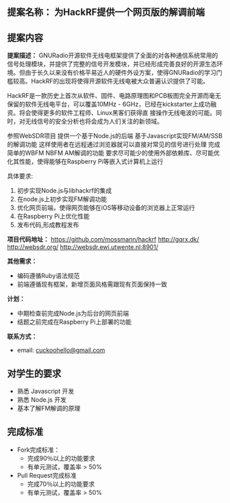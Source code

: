
## 提案名称： 为HackRF提供一个网页版的解调前端

## 提案内容

**提案描述：**
GNURadio开源软件无线电框架提供了全面的对各种通信系统常用的信号处理模块，并提供了完整的信号开发模块，并已经形成完善良好的开源生态环境。但由于长久以来没有价格平易近人的硬件外设方案，使得GNURadio的学习门槛较高。HackRF的出现将使得开源软件无线电被大众普遍认识提供了可能。

HackRF是一款历史上首次从软件、固件、电路原理图和PCB板图完全开源而毫无保留的软件无线电平台，可以覆盖10MHz - 6GHz，已经在kickstarter上成功融资。将会使得更多的软件工程师、Linux黑客们获得直
接操作无线电波的可能。同时，对无线信号的安全分析也将会成为人们关注的新领域。

参照WebSDR项目
提供一个基于Node.js的后端
基于Javascript实现FM/AM/SSB的解调功能
这样使用者在远程通过浏览器就可以直接对常见的信号进行处理
完成简单的WBFM NBFM AM解调的功能
要求尽可能少的使用外部依赖库、尽可能优化其性能，使得能够在Raspberry Pi等嵌入式计算机上运行

具体要求:

1. 初步实现Node.js与libhackrf的集成
2. 在node.js上初步实现FM解调功能
3. 优化网页前端，使得网页能够在iOS等移动设备的浏览器上正常运行
4. 在Raspberry Pi上优化性能
5. 发布代码,形成教程发布

**项目代码地址：**
<https://github.com/mossmann/hackrf>
<http://gqrx.dk/>
<http://websdr.org/>
<http://websdr.ewi.utwente.nl:8901/>


**其他需求：**
* 编码遵循Ruby语法规范
* 前端遵循现有框架，新增页面风格需跟现有页面保持一致

**计划：**

* 中期检查前完成Node.js为后台的网页前端
* 结题之前完成在Raspberry Pi上部署的功能

**联系方式：**

* email: <cuckoohello@gmail.com>


## 对学生的要求

* 熟悉 Javascript 开发
* 熟悉 Node.js 开发
* 基本了解FM解调的原理

## 完成标准

* Fork完成标准：
	+ 完成90％以上的功能要求
	+ 有单元测试，覆盖率 > 50%
* Pull Request完成标准
	+ 完成70％以上的功能要求
	+ 有单元测试，覆盖率 > 50%
